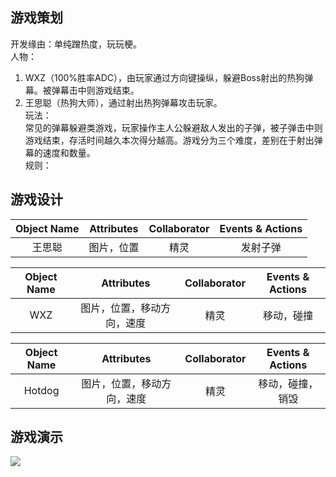 ## 游戏策划

开发缘由：单纯蹭热度，玩玩梗。<br>
人物：<br>
1. WXZ（100%胜率ADC），由玩家通过方向键操纵，躲避Boss射出的热狗弹幕。被弹幕击中则游戏结束。<br>
2. 王思聪（热狗大师），通过射出热狗弹幕攻击玩家。<br>
玩法：<br>
常见的弹幕躲避类游戏，玩家操作主人公躲避敌人发出的子弹，被子弹击中则游戏结束，存活时间越久本次得分越高。游戏分为三个难度，差别在于射出弹幕的速度和数量。<br>
规则：<br>

## 游戏设计

| Object Name | Attributes | Collaborator | Events & Actions |
|:-----------:|:----------:|:------------:|:----------------:|
|   王思聪    | 图片，位置  |     精灵      |    发射子弹       |

| Object Name |       Attributes        | Collaborator | Events & Actions |
|:-----------:|:-----------------------:|:------------:|:----------------:|
|     WXZ     | 图片，位置，移动方向，速度 |     精灵     |    移动，碰撞     |

| Object Name |       Attributes        | Collaborator | Events & Actions |
|:-----------:|:-----------------------:|:------------:|:----------------:|
|   Hotdog    | 图片，位置，移动方向，速度 |     精灵     |  移动，碰撞，销毁  |

## 游戏演示

![](images/lab08/sample.gif)
